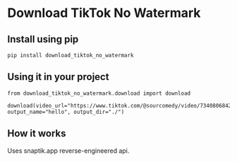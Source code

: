 # Download TikTok No Watermark

## Install using pip

```
pip install download_tiktok_no_watermark
```

## Using it in your project

```
from download_tiktok_no_watermark.download import download

download(video_url="https://www.tiktok.com/@sourcomedy/video/7340806842651528490", output_name="hello", output_dir="./")
```

## How it works

Uses snaptik.app reverse-engineered api.
